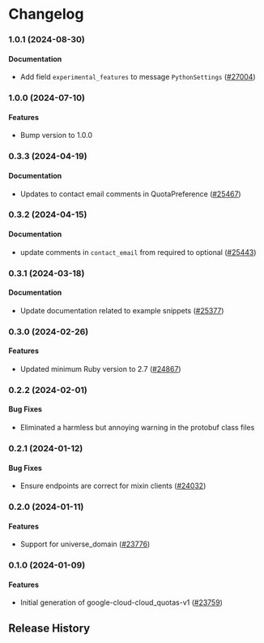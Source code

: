 # Changelog

### 1.0.1 (2024-08-30)

#### Documentation

* Add field `experimental_features` to message `PythonSettings` ([#27004](https://github.com/googleapis/google-cloud-ruby/issues/27004)) 

### 1.0.0 (2024-07-10)

#### Features

* Bump version to 1.0.0 

### 0.3.3 (2024-04-19)

#### Documentation

* Updates to contact email comments in QuotaPreference ([#25467](https://github.com/googleapis/google-cloud-ruby/issues/25467)) 

### 0.3.2 (2024-04-15)

#### Documentation

* update comments in `contact_email` from required to optional ([#25443](https://github.com/googleapis/google-cloud-ruby/issues/25443)) 

### 0.3.1 (2024-03-18)

#### Documentation

* Update documentation related to example snippets ([#25377](https://github.com/googleapis/google-cloud-ruby/issues/25377)) 

### 0.3.0 (2024-02-26)

#### Features

* Updated minimum Ruby version to 2.7 ([#24867](https://github.com/googleapis/google-cloud-ruby/issues/24867)) 

### 0.2.2 (2024-02-01)

#### Bug Fixes

* Eliminated a harmless but annoying warning in the protobuf class files 

### 0.2.1 (2024-01-12)

#### Bug Fixes

* Ensure endpoints are correct for mixin clients ([#24032](https://github.com/googleapis/google-cloud-ruby/issues/24032)) 

### 0.2.0 (2024-01-11)

#### Features

* Support for universe_domain ([#23776](https://github.com/googleapis/google-cloud-ruby/issues/23776)) 

### 0.1.0 (2024-01-09)

#### Features

* Initial generation of google-cloud-cloud_quotas-v1 ([#23759](https://github.com/googleapis/google-cloud-ruby/issues/23759)) 

## Release History
